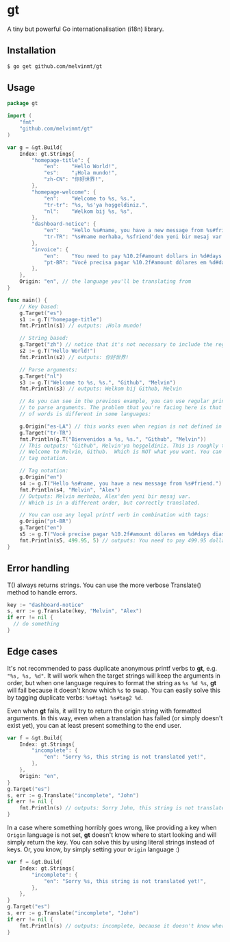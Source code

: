 # gt 

A tiny but powerful Go internationalisation (i18n) library.

## Installation

```sh
$ go get github.com/melvinmt/gt
```

## Usage
```go
package gt

import (
    "fmt"
    "github.com/melvinmt/gt"
)

var g = &gt.Build{
    Index: gt.Strings{
        "homepage-title": {
            "en":    "Hello World!",
            "es":    "¡Hola mundo!",
            "zh-CN": "你好世界!",
        },
        "homepage-welcome": {
            "en":    "Welcome to %s, %s.",
            "tr-tr": "%s, %s'ya hoşgeldiniz.",
            "nl":    "Welkom bij %s, %s",
        },
        "dashboard-notice": {
            "en":    "Hello %s#name, you have a new message from %s#friend.",
            "tr-TR": "%s#name merhaba, %sfriend'den yeni bir mesaj var.",
        },
        "invoice": {
            "en":    "You need to pay %10.2f#amount dollars in %d#days days.",
            "pt-BR": "Você precisa pagar %10.2f#amount dólares em %d#days dias.",
        },
    },
    Origin: "en", // the language you'll be translating from
}

func main() {
    // Key based:
    g.Target("es")
    s1 := g.T("homepage-title")
    fmt.Println(s1) // outputs: ¡Hola mundo!

    // String based:
    g.Target("zh") // notice that it's not necessary to include the region
    s2 := g.T("Hello World!")
    fmt.Println(s2) // outputs: 你好世界!

    // Parse arguments:
    g.Target("nl")
    s3 := g.T("Welcome to %s, %s.", "Github", "Melvin")
    fmt.Println(s3) // outputs: Welkom bij Github, Melvin

    // As you can see in the previous example, you can use regular printf verbs
    // to parse arguments. The problem that you're facing here is that the order
    // of words is different in some languages:

    g.Origin("es-LA") // this works even when region is not defined in your index
    g.Target("tr-TR")
    fmt.Println(g.T("Bienvenidos a %s, %s.", "Github", "Melvin"))
    // This outputs: "Github", Melvin'ya hoşgeldiniz. This is roughly translated as:
    // Welcome to Melvin, Github.  Which is NOT what you want. You can solve this with
    // tag notation.

    // Tag notation:
    g.Origin("en")
    s4 := g.T("Hello %s#name, you have a new message from %s#friend.")
    fmt.Println(s4, "Melvin", "Alex")
    // Outputs: Melvin merhaba, Alex'den yeni bir mesaj var. 
    // Which is in a different order, but correctly translated.

    // You can use any legal printf verb in combination with tags:
    g.Origin("pt-BR")
    g.Target("en")
    s5 := g.T("Você precise pagar %10.2f#amount dólares em %d#days dias.")
    fmt.Println(s5, 499.95, 5) // outputs: You need to pay 499.95 dollars in 5 days.
}

```

## Error handling

T() always returns strings. You can use the more verbose Translate() method to handle errors.

```go
key := "dashboard-notice"
s, err := g.Translate(key, "Melvin", "Alex")
if err != nil {
  // do something
}
```

## Edge cases

It's not recommended to pass duplicate anonymous printf verbs to **gt**, e.g. `"%s, %s, %d"`. It will work when the target strings will keep the arguments in order, but when one language requires to format the string as `%s %d %s`, **gt** will fail because it doesn't know which `%s` to swap. You can easily solve this by tagging duplicate verbs: `%s#tag1 %s#tag2 %d`.

Even when **gt** fails, it will try to return the origin string with formatted arguments. In this way, even when a translation has failed (or simply doesn't exist yet), you can at least present something to the end user.

```go
var f = &gt.Build{
    Index: gt.Strings{
        "incomplete": {
            "en": "Sorry %s, this string is not translated yet!",
        },
    },
    Origin: "en",
}
g.Target("es")
s, err := g.Translate("incomplete", "John")
if err != nil {
    fmt.Println(s) // outputs: Sorry John, this string is not translated yet!
}
```

In a case where something horribly goes wrong, like providing a key when `Origin` language is not set, **gt** doesn't know where to start looking and will simply return the key. You can solve this by using literal strings instead of keys. Or, you know, by simply setting your `Origin` language :)

```go
var f = &gt.Build{
    Index: gt.Strings{
        "incomplete": {
            "en": "Sorry %s, this string is not translated yet!",
        },
    },
}
g.Target("es")
s, err := g.Translate("incomplete", "John")
if err != nil {
    fmt.Println(s) // outputs: incomplete, because it doesn't know where to look!
}
```
